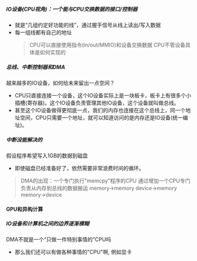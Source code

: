 ##### IO设备(CPU视角)：一个能与CPU交换数据的接口/控制器
* 就是“几组约定好功能的线”，通过握手信号从线上读出/写入数据
* 每一组线都有自己的地址
  > CPU可以直接使用指令(in/out/MMIO)和设备交换数据
  > CPU不管设备具体是如何实现的

##### 总线、中断控制器和DMA
越来越多的IO设备，如何给未来留出一点空间？
* CPU只直接连接一个设备，这个IO设备实际上是一块板卡，板卡上有很多个小插槽(寄存器)。这个IO设备负责管理其他IO设备，这个设备就叫做总线。
* 甚至这个IO设备做得更彻底一点，我们的内存也连接在这个总线上，同一个地址空间，CPU只需要一个地址，就可以知道访问的是内存还是IO设备(统一编址)。

##### 中断没能解决的
假设程序希望写入1GB的数据到磁盘
* 即使磁盘已经准备好了，依然需要非常浪费时间的循环。
> DMA的出现：一个专门执行"memcpy"程序的CPU
> 通过增加一个CPU专门负责从内存到总线的数据搬运
> memory->memory     device->memory    memory->device


#### GPU和异构计算

##### IO设备和计算机之间的边界逐渐模糊
DMA不就是一个“只做一件特别事情的”CPU吗
* 那么我们还可以有做各种事情的"CPU"啊, 例如显卡